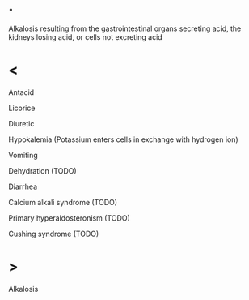 # .

Alkalosis resulting from the gastrointestinal organs secreting acid, the kidneys losing acid, or cells not excreting acid

# <

Antacid

Licorice

Diuretic

Hypokalemia (Potassium enters cells in exchange with hydrogen ion)

Vomiting

Dehydration (TODO)

Diarrhea

Calcium alkali syndrome (TODO)

Primary hyperaldosteronism (TODO)

Cushing syndrome (TODO)

# >

Alkalosis
